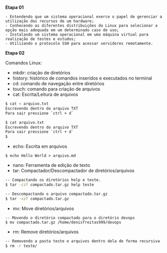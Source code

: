 **Etapa 01**

    - Entendendo que um sistema operacional exerce o papel de gerenciar a utilização dos recursos de um hardware;
    - Conhecendo as diferentes distribuições do Linux para selecionar a opção mais adequada em um determinado caso de uso;
    - Instalando um sistema operacional em uma máquina virtual para realização de testes e estudos;
    - Utilizando o protocolo SSH para acessar servidores remotamente.

**Etapa 02**

Comandos Linux:

- mkdir: criação de diretórios
- history: histórico de comandos inseridos e executados no terminal
- cd: comando de navegação entre diretórios
- touch: comando para criação de arquivos
- cat: Escrita/Leitura de arquivos

```bash
$ cat < arquivo.txt
Escrevendo dentro do arquivo TXT
Para sair pressione `ctrl + d`
```
```bash
$ cat arquivo.txt
Escrevendo dentro do arquivo TXT
Para sair pressione `ctrl + d`
$
```
- echo: Escrita em arquivos
```shell
$ echo Hello World > arquivo.md
```
- nano: Ferramenta de edição de texto
- tar: Compactador/Descompactador de diretórios/arquivos
```bash
-- Compactando os diretórios help e teste.
$ tar -czf compactado.tar.gz help teste
```
```bash
-- Descompactando o arquivo compactado.tar.gz
$ tar -xzf compactado.tar.gz
```
- mv: Move diretórios/arquivos
```shell
-- Movendo o diretório compactado para o diretório devops
$ mv compactado.tar.gz /home/denisfreitas999/devops
```
- rm: Remove diretórios/arquivos
```bash
-- Removendo a pasta teste e arquivos dentro dela de forma recursiva
$ rm -r teste/
```
